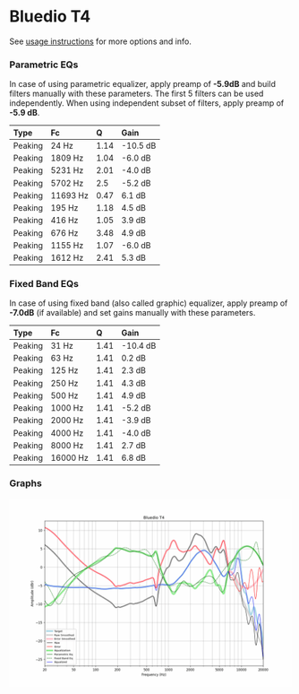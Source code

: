 # Bluedio T4
See [usage instructions](https://github.com/jaakkopasanen/AutoEq#usage) for more options and info.

### Parametric EQs
In case of using parametric equalizer, apply preamp of **-5.9dB** and build filters manually
with these parameters. The first 5 filters can be used independently.
When using independent subset of filters, apply preamp of **-5.9 dB**.

| Type    | Fc       |    Q | Gain     |
|:--------|:---------|:-----|:---------|
| Peaking | 24 Hz    | 1.14 | -10.5 dB |
| Peaking | 1809 Hz  | 1.04 | -6.0 dB  |
| Peaking | 5231 Hz  | 2.01 | -4.0 dB  |
| Peaking | 5702 Hz  | 2.5  | -5.2 dB  |
| Peaking | 11693 Hz | 0.47 | 6.1 dB   |
| Peaking | 195 Hz   | 1.18 | 4.5 dB   |
| Peaking | 416 Hz   | 1.05 | 3.9 dB   |
| Peaking | 676 Hz   | 3.48 | 4.9 dB   |
| Peaking | 1155 Hz  | 1.07 | -6.0 dB  |
| Peaking | 1612 Hz  | 2.41 | 5.3 dB   |

### Fixed Band EQs
In case of using fixed band (also called graphic) equalizer, apply preamp of **-7.0dB**
(if available) and set gains manually with these parameters.

| Type    | Fc       |    Q | Gain     |
|:--------|:---------|:-----|:---------|
| Peaking | 31 Hz    | 1.41 | -10.4 dB |
| Peaking | 63 Hz    | 1.41 | 0.2 dB   |
| Peaking | 125 Hz   | 1.41 | 2.3 dB   |
| Peaking | 250 Hz   | 1.41 | 4.3 dB   |
| Peaking | 500 Hz   | 1.41 | 4.9 dB   |
| Peaking | 1000 Hz  | 1.41 | -5.2 dB  |
| Peaking | 2000 Hz  | 1.41 | -3.9 dB  |
| Peaking | 4000 Hz  | 1.41 | -4.0 dB  |
| Peaking | 8000 Hz  | 1.41 | 2.7 dB   |
| Peaking | 16000 Hz | 1.41 | 6.8 dB   |

### Graphs
![](./Bluedio%20T4.png)